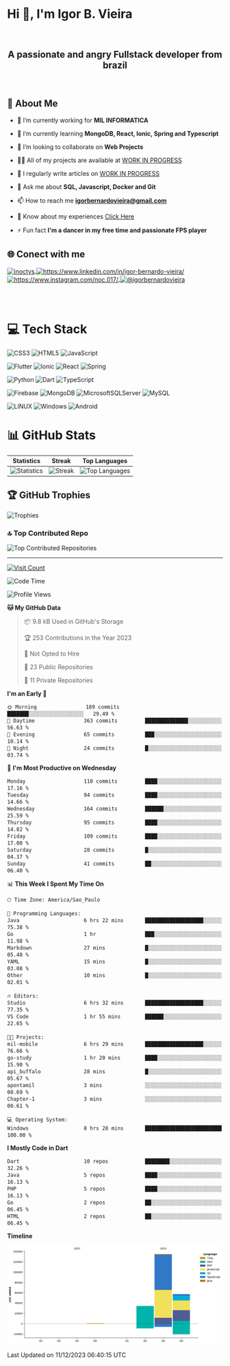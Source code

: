 # Hi 👋, I'm Igor B. Vieira

<br>

<center><h2>A passionate and angry Fullstack developer from brazil</h2></center>

<br>

## 💫 About Me

- 🔭 I’m currently working for **MIL INFORMATICA**

- 🌱 I’m currently learning **MongoDB, React, Ionic, Spring and Typescript**

- 👯 I’m looking to collaborate on **Web Projects**

- 👨‍💻 All of my projects are available at [WORK IN PROGRESS]()

- 📝 I regularly write articles on [WORK IN PROGRESS]()

- 💬 Ask me about **SQL, Javascript, Docker and Git**

- 📫 How to reach me **<igorbernardovieira@gmail.com>**

- 📄 Know about my experiences [Click Here](https://www.linkedin.com/in/igor-bernardo-vieira/)

- ⚡ Fun fact **I'm a dancer in my free time and passionate FPS player**

## 🌐 Conect with me

<a href="https://twitter.com/inoctys" target="blank">
  <img align="center" src="https://raw.githubusercontent.com/rahuldkjain/github-profile-readme-generator/master/src/images/icons/Social/twitter.svg" alt="inoctys" height="30" width="40" />
</a>
<a href="https://linkedin.com/in/https://www.linkedin.com/in/igor-bernardo-vieira/" target="blank">
  <img align="center" src="https://raw.githubusercontent.com/rahuldkjain/github-profile-readme-generator/master/src/images/icons/Social/linked-in-alt.svg" alt="https://www.linkedin.com/in/igor-bernardo-vieira/" height="30" width="40" />
</a>
<a href="https://instagram.com/https://www.instagram.com/noc.017/" target="blank">
  <img align="center" src="https://raw.githubusercontent.com/rahuldkjain/github-profile-readme-generator/master/src/images/icons/Social/instagram.svg" alt="https://www.instagram.com/noc.017/" height="30" width="40" />
</a>
<a href="https://medium.com/@igorbernardovieira" target="blank">
  <img align="center" src="https://raw.githubusercontent.com/rahuldkjain/github-profile-readme-generator/master/src/images/icons/Social/medium.svg" alt="@igorbernardovieira" height="30" width="40" />
</a>

<br><br>

# 💻 Tech Stack

![CSS3](https://img.shields.io/badge/css3-%231572B6.svg?style=for-the-badge&logo=css3&logoColor=white) ![HTML5](https://img.shields.io/badge/html5-%23E34F26.svg?style=for-the-badge&logo=html5&logoColor=white) ![JavaScript](https://img.shields.io/badge/javascript-%23323330.svg?style=for-the-badge&logo=javascript&logoColor=%23F7DF1E)

![Flutter](https://img.shields.io/badge/Flutter-%2302569B.svg?style=for-the-badge&logo=Flutter&logoColor=white) ![Ionic](https://img.shields.io/badge/Ionic-%233880FF.svg?style=for-the-badge&logo=Ionic&logoColor=white) ![React](https://img.shields.io/badge/react-%2320232a.svg?style=for-the-badge&logo=react&logoColor=%2361DAFB) ![Spring](https://img.shields.io/badge/spring-%236DB33F.svg?style=for-the-badge&logo=spring&logoColor=white)

![Python](https://img.shields.io/badge/python-3670A0?style=for-the-badge&logo=python&logoColor=ffdd54) ![Dart](https://img.shields.io/badge/dart-%230175C2.svg?style=for-the-badge&logo=dart&logoColor=white) ![TypeScript](https://img.shields.io/badge/typescript-%23007ACC.svg?style=for-the-badge&logo=typescript&logoColor=white)

![Firebase](https://img.shields.io/badge/firebase-%23039BE5.svg?style=for-the-badge&logo=firebase) ![MongoDB](https://img.shields.io/badge/MongoDB-%234ea94b.svg?style=for-the-badge&logo=mongodb&logoColor=white) ![MicrosoftSQLServer](https://img.shields.io/badge/Microsoft%20SQL%20Sever-CC2927?style=for-the-badge&logo=microsoft%20sql%20server&logoColor=white) ![MySQL](https://img.shields.io/badge/mysql-%2300f.svg?style=for-the-badge&logo=mysql&logoColor=white)

![LINUX](https://img.shields.io/badge/Linux-FCC624?style=for-the-badge&logo=linux&logoColor=black) ![Windows](https://img.shields.io/badge/Windows-0078D6.svg?style=for-the-badge&logo=Windows&logoColor=white)
![Android](https://img.shields.io/badge/Android-3DDC84?style=for-the-badge&logo=android&logoColor=white)

<!-- Badges from https://github.com/Ileriayo/markdown-badges -->

# 📊 GitHub Stats

| Statistics | Streak | Top Languages |
|--------------|--------|----------------------|
| ![Statistics](https://github-readme-stats.vercel.app/api?username=IgorBVieira&theme=highcontrast&hide_border=false&include_all_commits=true&count_private=true) | ![Streak](https://github-readme-streak-stats.herokuapp.com/?user=IgorBVieira&theme=highcontrast&hide_border=false) | ![Top Languages](https://github-readme-stats.vercel.app/api/top-langs/?username=IgorBVieira&theme=highcontrast&hide_border=false&include_all_commits=true&count_private=true&layout=compact) |

## 🏆 GitHub Trophies

![Trophies](https://github-profile-trophy.vercel.app/?username=IgorBVieira&theme=darkhub&no-frame=false&no-bg=false&margin-w=4)

### 🔝 Top Contributed Repo

![Top Contributed Repositories](https://github-contributor-stats.vercel.app/api?username=IgorBVieira&limit=5&theme=dark&combine_all_yearly_contributions=true)

---

[![Visit Count](https://visitcount.itsvg.in/api?id=IgorBVieira&icon=0&color=12)](https://visitcount.itsvg.in)

<!--START_SECTION:waka-->
![Code Time](http://img.shields.io/badge/Code%20Time-95%20hrs%2056%20mins-blue)

![Profile Views](http://img.shields.io/badge/Profile%20Views-0-blue)

**🐱 My GitHub Data** 

> 📦 9.8 kB Used in GitHub's Storage 
 > 
> 🏆 253 Contributions in the Year 2023
 > 
> 🚫 Not Opted to Hire
 > 
> 📜 23 Public Repositories 
 > 
> 🔑 11 Private Repositories 
 > 
**I'm an Early 🐤** 

```text
🌞 Morning                189 commits         ███████░░░░░░░░░░░░░░░░░░   29.49 % 
🌆 Daytime                363 commits         ██████████████░░░░░░░░░░░   56.63 % 
🌃 Evening                65 commits          ███░░░░░░░░░░░░░░░░░░░░░░   10.14 % 
🌙 Night                  24 commits          █░░░░░░░░░░░░░░░░░░░░░░░░   03.74 % 
```
📅 **I'm Most Productive on Wednesday** 

```text
Monday                   110 commits         ████░░░░░░░░░░░░░░░░░░░░░   17.16 % 
Tuesday                  94 commits          ████░░░░░░░░░░░░░░░░░░░░░   14.66 % 
Wednesday                164 commits         ██████░░░░░░░░░░░░░░░░░░░   25.59 % 
Thursday                 95 commits          ████░░░░░░░░░░░░░░░░░░░░░   14.82 % 
Friday                   109 commits         ████░░░░░░░░░░░░░░░░░░░░░   17.00 % 
Saturday                 28 commits          █░░░░░░░░░░░░░░░░░░░░░░░░   04.37 % 
Sunday                   41 commits          ██░░░░░░░░░░░░░░░░░░░░░░░   06.40 % 
```


📊 **This Week I Spent My Time On** 

```text
🕑︎ Time Zone: America/Sao_Paulo

💬 Programming Languages: 
Java                     6 hrs 22 mins       ███████████████████░░░░░░   75.38 % 
Go                       1 hr                ███░░░░░░░░░░░░░░░░░░░░░░   11.98 % 
Markdown                 27 mins             █░░░░░░░░░░░░░░░░░░░░░░░░   05.48 % 
YAML                     15 mins             █░░░░░░░░░░░░░░░░░░░░░░░░   03.08 % 
Other                    10 mins             █░░░░░░░░░░░░░░░░░░░░░░░░   02.01 % 

🔥 Editors: 
Studio                   6 hrs 32 mins       ███████████████████░░░░░░   77.35 % 
VS Code                  1 hr 55 mins        ██████░░░░░░░░░░░░░░░░░░░   22.65 % 

🐱‍💻 Projects: 
mil-mobile               6 hrs 29 mins       ███████████████████░░░░░░   76.66 % 
go-study                 1 hr 20 mins        ████░░░░░░░░░░░░░░░░░░░░░   15.90 % 
api_buffalo              28 mins             █░░░░░░░░░░░░░░░░░░░░░░░░   05.67 % 
apontamil                3 mins              ░░░░░░░░░░░░░░░░░░░░░░░░░   00.69 % 
Chapter-1                3 mins              ░░░░░░░░░░░░░░░░░░░░░░░░░   00.61 % 

💻 Operating System: 
Windows                  8 hrs 28 mins       █████████████████████████   100.00 % 
```

**I Mostly Code in Dart** 

```text
Dart                     10 repos            ████████░░░░░░░░░░░░░░░░░   32.26 % 
Java                     5 repos             ████░░░░░░░░░░░░░░░░░░░░░   16.13 % 
PHP                      5 repos             ████░░░░░░░░░░░░░░░░░░░░░   16.13 % 
Go                       2 repos             ██░░░░░░░░░░░░░░░░░░░░░░░   06.45 % 
HTML                     2 repos             ██░░░░░░░░░░░░░░░░░░░░░░░   06.45 % 
```



**Timeline**

![Lines of Code chart](https://raw.githubusercontent.com/IgorBVieira/IgorBVieira/main/assets/bar_graph.png)


 Last Updated on 11/12/2023 06:40:15 UTC
<!--END_SECTION:waka-->


<!-- Dev Statistics by: https://github.com/anmol098/waka-readme-stats -->

<!-- Proudly created with GPRM ( https://gprm.itsvg.in ) and https:rahuldkjaingithubiogh-profile-readme-generator/
 -->
